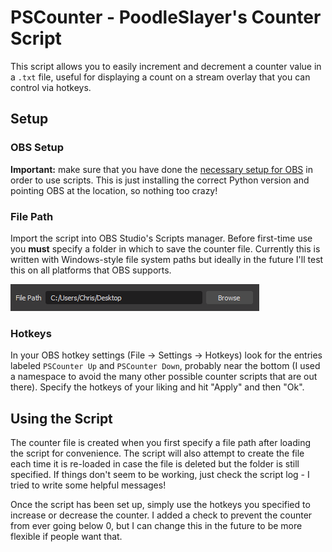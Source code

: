 # PSCounter - PoodleSlayer's Counter Script

This script allows you to easily increment and decrement a counter value in a `.txt` file, useful for displaying a count on a stream overlay that you can control via hotkeys.

## Setup

### OBS Setup

**Important:** make sure that you have done the [necessary setup for OBS](../../README.md) in order to use scripts. This is just installing the correct Python version and pointing OBS at the location, so nothing too crazy!

### File Path
Import the script into OBS Studio's Scripts manager. Before first-time use you **must** specify a folder in which to save the counter file. Currently this is written with Windows-style file system paths but ideally in the future I'll test this on all platforms that OBS supports. 

![file path](../timestamp/imgs/pstimestamp_1.png)

### Hotkeys
In your OBS hotkey settings (File -> Settings -> Hotkeys) look for the entries labeled `PSCounter Up` and `PSCounter Down`, probably near the bottom (I used a namespace to avoid the many other possible counter scripts that are out there). Specify the hotkeys of your liking and hit "Apply" and then "Ok".

## Using the Script

The counter file is created when you first specify a file path after loading the script for convenience. The script will also attempt to create the file each time it is re-loaded in case the file is deleted but the folder is still specified. If things don't seem to be working, just check the script log - I tried to write some helpful messages!

Once the script has been set up, simply use the hotkeys you specified to increase or decrease the counter. I added a check to prevent the counter from ever going below 0, but I can change this in the future to be more flexible if people want that.
